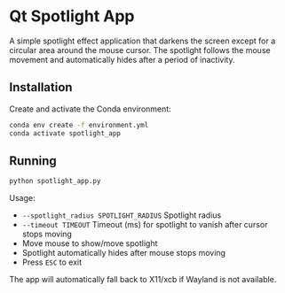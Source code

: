 # Qt Spotlight App

A simple spotlight effect application that darkens the screen except for a circular area around the mouse cursor. The spotlight follows the mouse movement and automatically hides after a period of inactivity.

## Installation

Create and activate the Conda environment:
```bash
conda env create -f environment.yml
conda activate spotlight_app
```


## Running

```bash
python spotlight_app.py
```
Usage:
- `--spotlight_radius SPOTLIGHT_RADIUS` Spotlight radius
- `--timeout TIMEOUT` Timeout (ms) for spotlight to vanish after cursor stops moving
- Move mouse to show/move spotlight
- Spotlight automatically hides after mouse stops moving
- Press `ESC` to exit

The app will automatically fall back to X11/xcb if Wayland is not available.
